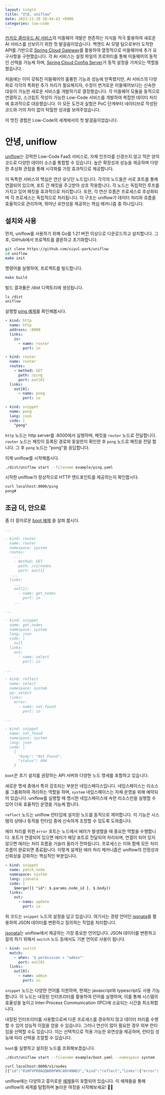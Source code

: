 ```yaml
---
layout: single
title: "안녕, uniflow"
date: 2023-11-20 18:44:43 +0900
categories: low-code
---
```


[카카오 클라우드 AI 서비스](https://kakaocloud.com)의 미들웨어 개발은 현존하는 지식을 적극 활용하여 새로운 AI 서비스를 선보이기 위한 첫 발걸음이었습니다. 백엔드 AI 모델 팀으로부터 도착한 API를 기반으로 [Spring Cloud Gateway](https://spring.io/projects/spring-cloud-gateway)를 활용하여 열정적으로 미들웨어에 추가 요구사항을 구현했습니다. 각 AI 서비스는 설정 파일의 프로퍼티를 통해 미들웨어의 동적인 선택을 가능케 하며, [Spring Cloud Config Server](https://spring.io/projects/spring-cloud-config)가 동적 설정을 가져오는 역할을 했습니다.

처음에는 이미 갖춰진 미들웨어의 훌륭한 기능과 성능에 만족했지만, AI 서비스의 다양화로 각각의 특화된 추가 처리가 필요해지자, 수정이 번거로운 미들웨어보다는 신속한 대응이 가능한 새로운 서비스를 개발하기로 결정했습니다. 각 미들웨어 모듈을 동적으로 연결하고, 스크립트 작성이 가능한 Low-Code 서비스를 개발하여 복잡한 데이터 처리에 효과적으로 대응했습니다. 이 모든 도전과 실험은 PoC 단계부터 네이티브로 작성된 코드와 거의 차이 없이 탁월한 성과를 보여주었습니다.

이 멋진 경험은 Low-Code의 세계에서의 첫 발걸음이었습니다.

# 안녕, uniflow
[uniflow](https://github.com/siyul-park/uniflow)는 강력한 Low-Code FaaS 서비스로, 자체 인프라를 신경쓰지 않고 적은 양의 코드로 다양한 데이터 소스를 통합할 수 있습니다. 높은 확장성과 성능을 제공하며 다양한 추상화 관점을 통해 시각화를 가장 효과적으로 제공합니다.

이 독특한 서비스의 핵심은 연산 유닛인 노드입니다. 각각의 노드들은 서로 포트를 통해 연결되어 있으며, 포트 간 패킷을 주고받아 상호 작용합니다. 각 노드는 독립적인 루프를 가지고 있어 패킷을 효과적으로 처리합니다. 또한, 각 연산 흐름은 프로세스로 추상화되며 각 프로세스는 독립적으로 처리됩니다. 이 구조는 uniflow가 데이터 처리와 흐름을 효율적으로 관리하며, 뛰어난 유연성을 제공하는 핵심 메커니즘 중 하나입니다.

## 설치와 사용
먼저, uniflow를 사용하기 위해 Go를 1.21 버전 이상으로 다운로드하고 설치합니다. 그 후, GitHub에서 프로젝트를 클론하고 초기화합니다.

```bash
git clone https://github.com/siyul-park/uniflow
cd uniflow
make init
```

명령어를 실행하여, 프로젝트를 빌드합니다.

```bash
make build
```

빌드 결과물은 /dist 디렉토리에 생성됩니다.

```bash
ls /dist
uniflow
```

실행할 [ping 예제](https://github.com/siyul-park/uniflow/blob/main/examples/ping.yaml)를 확인해봅시다.

```yaml
- kind: http
  name: http
  address: :8000
  links:
    io:
      - name: router
        port: in

- kind: router
  name: router
  routes:
    - method: GET
      path: /ping
      port: out[0]
  links:
    out[0]:
      - name: pong
        port: io

- kind: snippet
  name: pong
  lang: json
  code: |
    "pong"
```

`http` 노드는 http server를 :8000에서 실행하며, 패킷을 `router` 노드로 전달합니다. `router` 노드는 패킷이 등록된 경로와 동일한지 확인한 후 `pong` 노드로 패킷을 전달 합니다. 그 후 `pong` 노드는 "pong"을 응답합니다.

이제 uniflow를 시작해봅시다. 

```bash
./dist/uniflow start --filename example/ping.yaml
```

시작한 uniflow가 정상적으로 HTTP 엔드포인트를 제공하는지 확인합시다.

```bash
curl localhost:8000/ping
pong#
```

## 조금 더, 안으로

좀 더 흥미로운 [boot 예제](https://github.com/siyul-park/uniflow/blob/main/examples/boot.yaml) 을 살펴 봅시다.

```yaml
...

- kind: router
  name: router
  namespace: system
  routes:
    ...
    - method: GET
      path: /v1/nodes
      port: out[1]
   ...
  links:
    ...
    out[1]:
      - name: get_nodes
        port: in
    ...

...

- kind: snippet
  name: get_nodes
  namespace: system
  lang: json
  code: |
    null
  links:
    out:
      - name: select
        port: io

...

- kind: reflect
  name: select
  namespace: system
  op: select
  links:
    error:
      - name: not_found
        port: io

...

- kind: snippet
  name: not_found
  namespace: system
  lang: json
  code: |
    { 
      "body": "Not Found",
      "status": 404
    }
```

`boot`은 초기 설치를 권장하는 API 서버와 다양한 노드 명세를 포함하고 있습니다.

새로운 명세 중에서 특히 강조되는 부분은 네임스페이스입니다. 네임스페이스는 리소스를 그룹화하여 격리하는 역할을 하며, `system` 네임스페이스는 자체 운영을 위해 예약되어 있습니다. uniflow를 실행할 때 명시한 네임스페이스에 속한 리소스만을 실행할 수 있어 더욱 효율적인 운영을 가능케 합니다.

`reflect` 노드는 uniflow 런타임에 설치된 노드를 동적으로 제어합니다. 이 기능은 시스템의 상태나 동작을 런타임 중에 신속하게 조정할 수 있도록 도와줍니다.

에러 처리를 위한 `error` 포트는 노드에서 에러가 발생했을 때 중요한 역할을 수행합니다. 포트가 연결되어 있으면 에러가 해당 포트로 전달되어 처리되며, 연결이 되어 있지 않으면 에러는 처리 흐름을 거슬러 올라가 전파됩니다. 프로세스는 이와 함께 모든 처리 흐름이 완료되면 종료됩니다. 이렇게 설계된 에러 처리 메커니즘은 uniflow의 안정성과 신뢰성을 강화하는 핵심적인 부분입니다.

```yaml
- kind: snippet
  name: patch_node
  namespace: system
  lang: jsonata
  code: |
    $merge([{ "id": $.params.node_id }, $.body])
  links:
    out:
      - name: update
        port: io
```

위 코드는 `snippet` 노드의 설정을 담고 있습니다. 여기서는 경량 언어인 [jsonata](https://jsonata.org)를 활용하여 JSON 데이터를 변환하고 질의하는 작업을 처리합니다.

[jsonata](https://jsonata.org)는 uniflow에서 제공하는 가장 중요한 언어입니다. JSON 데이터를 변환하고 질의 하기 위해서 `switch` 노드 등에서도 기본 언어로 사용이 됩니다.

```yaml
- kind: switch
  match:
    - when: '$.permission = "admin"'
      port: out[0]
  links:
    out[0]:
      - name: admin
        port: in
```

`snippet` 노드는 다양한 언어를 지원하며, 현재는 javascript와 typescript도 사용 가능합니다. 이 노드는 내장된 인터프리터를 활용하여 언어를 실행하며, 이를 통해 시스템의 효율성을 높이고 Inter-Process Communication (IPC)에 소요되는 시간을 최소화합니다.

내장된 인터프리터를 사용함으로써 다른 프로세스를 경유하지 않고 데이터 처리를 수행할 수 있어 성능적 이점을 얻을 수 있습니다. 그러나 연산이 많이 필요한 경우 외부 런타임을 선택할 수도 있습니다. 이는 선택적으로 적용 가능한 유연성을 제공하며, 런타임 성능에 따라 선택을 조절할 수 있습니다.

`boot`를 실행하고 설치된 노드를 조회해보겠습니다.

```bash
./dist/uniflow start --filename example/boot.yaml --namespace system
```

```bash
curl localhost:8000/v1/nodes                                                      
[{"id":"01HFVFR8AQQW80FW9C40V4NWDJ","kind":"reflect","links":{"error":[{"name":"not_found","port":"io"}]},"name":"insert","namespace":"system","op":"insert"},{"id":"01HFVFR8B05TJCKGDEP1J8Q5EC","kind":"reflect","links":{"error":[{"name":"not_found","port":"io"}]},"name":"update","namespace":"system","op":"update"},...]#
```

uniflow에는 다양하고 흥미로운 [예제](https://github.com/siyul-park/uniflow/tree/main/examples)들이 포함되어 있습니다. 이 예제들을 통해 uniflow의 세계를 탐험하며 놀라운 여정을 시작해보세요! 🚀🌟